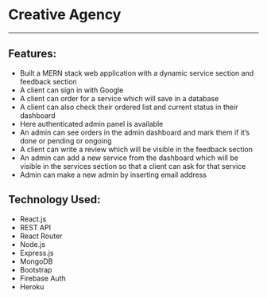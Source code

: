 # Creative Agency
---
## Features:
 * Built a MERN stack web application with a dynamic service section and feedback section
 * A client can sign in with Google
 * A client can order for a service which will save in a database
 * A client can also check their ordered list and current status in their dashboard
 * Here authenticated admin panel is available
 * An admin can see orders in the admin dashboard and mark them if it’s done or pending or ongoing
 * A client can write a review which will be visible in the feedback section
 * An admin can add a new service from the dashboard which will be visible in the services
section so that a client can ask for that service
 * Admin can make a new admin by inserting email address 
## Technology Used: 
* React.js
* REST API
* React Router
* Node.js
* Express.js
* MongoDB
* Bootstrap
* Firebase Auth
* Heroku